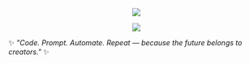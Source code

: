 <!-- Banner Image -->
<p align="center">
  <img src="https://capsule-render.vercel.app/api?type=waving&color=0:0f0c29,50:302b63,100:24243e&height=200&section=header&text=Rafxz%20Universe&fontSize=50&fontColor=ffffff&animation=fadeIn&fontAlignY=35" />
</p>
<!-- Footer Banner -->
<p align="center">
  <img src="https://capsule-render.vercel.app/api?type=waving&color=0:0f0c29,50:302b63,100:24243e&height=120&section=footer"/>
</p>

✨ *"Code. Prompt. Automate. Repeat — because the future belongs to creators."* ✨
